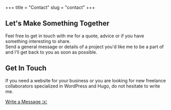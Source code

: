 +++
title = "Contact"
slug = "contact"
+++

<div class="container">
<div class="row">
<div class="col-12 text-center">
       <h2 class="section-title mb-3">Let's Make Something Together</h2>
</div>
</div>
<div class="row mb-3">
<div class="col-12 text-center">
<p class="section-title mb-3">Feel free to get in touch with me for a quote, advice or if you have something interesting to share.<br> Send a general message or details of a project you'd like me to be a part of and I'll get back to you as soon as possible.</p>
</div>
</div>
<div class="row justify-content-center">
<div class="col-lg-7">
<div class="p-5 bg-light">
          <h2 class="h4 text-black mb-3">Get In Touch</h2>
<div class="row align-items-center">
<div class="col-lg-7 text-left">
If you need a website for your business or you are looking for new freelance collaborators specialized in WordPress and Hugo, do not hesitate to write me.

</div>
<div class="col-lg-5 text-center">

<a href="mailto:alperor@gmail.com?cc=alper@eorus.com&subject=Contact From Eorus Website" class="btn btn-primary mr-2 mb-5">Write a Message ✉️</a>
</div>
</div>
</div>
</div>
</div>
</div>
